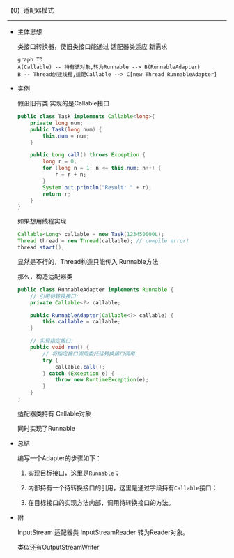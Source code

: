 【0】适配器模式

--------------------

* 主体思想

  类接口转换器，使旧类接口能通过 适配器类适应 新需求

  ```mermaid
  graph TD
  A(Callable) -- 持有该对象,转为Runnable --> B(RunnableAdapter)
  B -- Thread创建线程,适配Callable --> C[new Thread RunnableAdapter]
  ```

  

* 实例

  假设旧有类 实现的是Callable接口

  ```java
  public class Task implements Callable<long>{
      private long num;
      public Task(long num) {
          this.num = num;
      }
  
      public Long call() throws Exception {
          long r = 0;
          for (long n = 1; n <= this.num; n++) {
              r = r + n;
          }
          System.out.println("Result: " + r);
          return r;
      }
  }
  ```

  如果想用线程实现

  ```java
  Callable<Long> callable = new Task(123450000L);
  Thread thread = new Thread(callable); // compile error!
  thread.start();
  ```

  显然是不行的，Thread构造只能传入 Runnable方法

  那么，构造适配器类

  ```java
  public class RunnableAdapter implements Runnable {
      // 引用待转换接口:
      private Callable<?> callable;
  
      public RunnableAdapter(Callable<?> callable) {
          this.callable = callable;
      }
  
      // 实现指定接口:
      public void run() {
          // 将指定接口调用委托给转换接口调用:
          try {
              callable.call();
          } catch (Exception e) {
              throw new RuntimeException(e);
          }
      }
  }
  ```

  适配器类持有 Callable对象

  同时实现了Runnable

* 总结

  编写一个Adapter的步骤如下：

  1. 实现目标接口，这里是`Runnable`；

  2. 内部持有一个待转换接口的引用，这里是通过字段持有`Callable`接口；

  3. 在目标接口的实现方法内部，调用待转换接口的方法。

* 附

  InputStream 适配器类  InputStreamReader 转为Reader对象。

  类似还有OutputStreamWriter